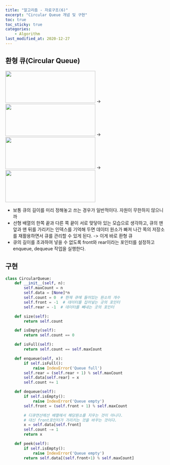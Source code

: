 ```yaml
---
title: "알고리즘 - 자료구조(6)"
excerpt: "Circular Queue 개념 및 구현"
toc: true
toc_sticky: true
categories:
    - Algorithm
last_modified_at: 2020-12-27
---
```


## 환형 큐(Circular Queue)

<img src="https://user-images.githubusercontent.com/46255148/103147472-f3740480-4798-11eb-91ea-1f451a3390e2.png" height="100px" width="280px"> ->
<img src="https://user-images.githubusercontent.com/46255148/103147480-1b636800-4799-11eb-9f5c-0f72094a14e9.png" height="100px" width="280px"> ->
<img src="https://user-images.githubusercontent.com/46255148/103147489-303ffb80-4799-11eb-8fb3-1dc8977393e4.png" height="100px" width="280px"> ->
<img src="https://user-images.githubusercontent.com/46255148/103147501-4483f880-4799-11eb-907d-f32c2cb80b3a.png" height="100px" width="280px">

-   보통 큐의 길이를 미리 정해놓고 쓰는 경우가 일반적이다. 자원이 무한하지 않으니까
-   선형 배열의 한쪽 끝과 다른 쪽 끝이 서로 맞닿아 있는 모습으로 생각하고, 큐의 맨 앞과 맨 뒤를 가리키는 인덱스를 기억해 두면 데이터 원소가 빠져 나간 쪽의 저장소를 재활용하면서 큐를 관리할 수 있게 된다. -> 이게 바로 환형 큐
-   큐의 길이를 초과하여 넣을 수 없도록 front와 rear이라는 포인터를 설정하고 enqueue, dequeue 작업을 실행한다.

## 구현

```python
class CircularQueue:
    def __init__(self, n):
        self.maxCount = n
        self.data = [None]*n
        self.count = 0  # 현재 큐에 들어있는 원소의 개수
        self.front = -1  # 데이터를 집어넣는 곳의 포인터
        self.rear = -1  # 데이터를 빼내는 곳의 포인터

    def size(self):
        return self.count

    def isEmpty(self):
        return self.count == 0

    def isFull(self):
        return self.count == self.maxCount

    def enqueue(self, x):
        if self.isFull():
            raise IndexError('Queue full')
        self.rear = (self.rear + 1) % self.maxCount
        self.data[self.rear] = x
        self.count += 1

    def dequeue(self):
        if self.isEmpty():
            raise IndexError('Queue empty')
        self.front = (self.front + 1) % self.maxCount

        # 디큐연산에선 배열에서 해당원소를 지우는 것이 아니다.
        # 대신 front포인터가 가리키는 것을 바꾸는 것이다.
        x = self.data[self.front]
        self.count -= 1
        return x

    def peek(self):
        if self.isEmpty():
            raise IndexError('Queue empty')
        return self.data[(self.front+1) % self.maxCount]
```
